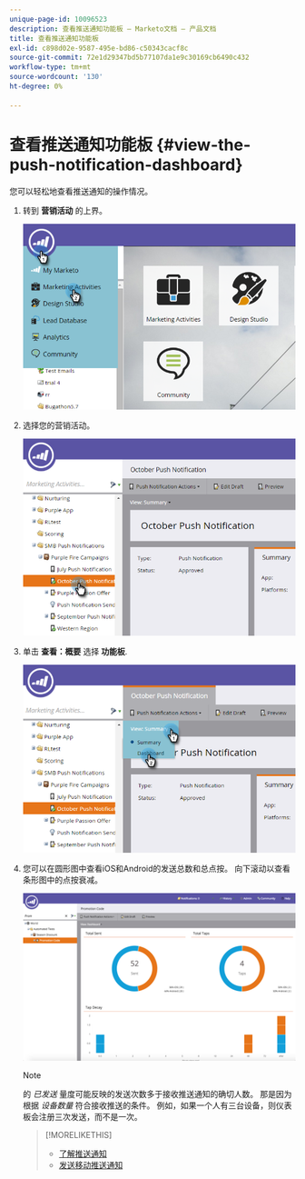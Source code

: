 ```yaml
---
unique-page-id: 10096523
description: 查看推送通知功能板 — Marketo文档 — 产品文档
title: 查看推送通知功能板
exl-id: c898d02e-9587-495e-bd86-c50343cacf8c
source-git-commit: 72e1d29347bd5b77107da1e9c30169cb6490c432
workflow-type: tm+mt
source-wordcount: '130'
ht-degree: 0%

---
```


# 查看推送通知功能板 {#view-the-push-notification-dashboard}

您可以轻松地查看推送通知的操作情况。

1. 转到 **营销活动** 的上界。

   ![](assets/image2015-12-11-12-3a57-3a48.png)

1. 选择您的营销活动。

   ![](assets/image2015-12-11-13-3a1-3a56.png)

1. 单击 **查看：概要** 选择 **功能板**.

   ![](assets/image2015-12-11-13-3a4-3a23.png)

1. 您可以在圆形图中查看iOS和Android的发送总数和总点按。 向下滚动以查看条形图中的点按衰减。

   ![](assets/image2015-12-15-15-3a23-3a47.png)

   >[!NOTE]
   >
   >的 _已发送_ 量度可能反映的发送次数多于接收推送通知的确切人数。 那是因为根据 *设备数量* 符合接收推送的条件。 例如，如果一个人有三台设备，则仪表板会注册三次发送，而不是一次。

   >[!MORELIKETHIS]
   >
   >* [了解推送通知](/help/marketo/product-docs/mobile-marketing/push-notifications/understanding-push-notifications.md)
   >* [发送移动推送通知](/help/marketo/product-docs/mobile-marketing/push-notifications/send-a-mobile-push-notification.md)

